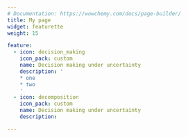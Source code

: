 ```yaml
---
# Documentation: https://wowchemy.com/docs/page-builder/
title: My page
widget: featurette 
weight: 15

feature:
  - icon: decision_making
    icon_pack: custom
    name: Decision making under uncertainty
    description: '
    * one
    * two
    '
  - icon: decomposition 
    icon_pack: custom
    name: Decision making under uncertainty
    description:  

---
```


